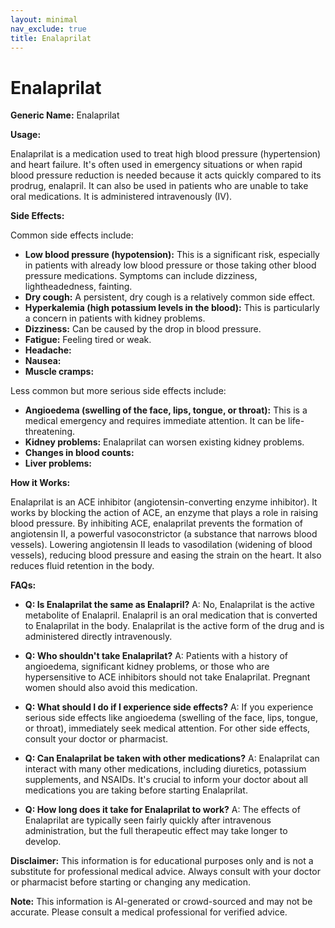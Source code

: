 ```yaml
---
layout: minimal
nav_exclude: true
title: Enalaprilat
---
```


# Enalaprilat

**Generic Name:** Enalaprilat

**Usage:**

Enalaprilat is a medication used to treat high blood pressure (hypertension) and heart failure.  It's often used in emergency situations or when rapid blood pressure reduction is needed because it acts quickly compared to its prodrug, enalapril. It can also be used in patients who are unable to take oral medications.  It is administered intravenously (IV).

**Side Effects:**

Common side effects include:

* **Low blood pressure (hypotension):** This is a significant risk, especially in patients with already low blood pressure or those taking other blood pressure medications.  Symptoms can include dizziness, lightheadedness, fainting.
* **Dry cough:**  A persistent, dry cough is a relatively common side effect.
* **Hyperkalemia (high potassium levels in the blood):** This is particularly a concern in patients with kidney problems.
* **Dizziness:**  Can be caused by the drop in blood pressure.
* **Fatigue:**  Feeling tired or weak.
* **Headache:**
* **Nausea:**
* **Muscle cramps:**

Less common but more serious side effects include:

* **Angioedema (swelling of the face, lips, tongue, or throat):** This is a medical emergency and requires immediate attention.  It can be life-threatening.
* **Kidney problems:**  Enalaprilat can worsen existing kidney problems.
* **Changes in blood counts:**
* **Liver problems:**


**How it Works:**

Enalaprilat is an ACE inhibitor (angiotensin-converting enzyme inhibitor).  It works by blocking the action of ACE, an enzyme that plays a role in raising blood pressure.  By inhibiting ACE, enalaprilat prevents the formation of angiotensin II, a powerful vasoconstrictor (a substance that narrows blood vessels).  Lowering angiotensin II leads to vasodilation (widening of blood vessels), reducing blood pressure and easing the strain on the heart.  It also reduces fluid retention in the body.

**FAQs:**

* **Q: Is Enalaprilat the same as Enalapril?** A: No, Enalaprilat is the active metabolite of Enalapril.  Enalapril is an oral medication that is converted to Enalaprilat in the body. Enalaprilat is the active form of the drug and is administered directly intravenously.

* **Q: Who shouldn't take Enalaprilat?** A: Patients with a history of angioedema, significant kidney problems, or those who are hypersensitive to ACE inhibitors should not take Enalaprilat.  Pregnant women should also avoid this medication.

* **Q: What should I do if I experience side effects?** A: If you experience serious side effects like angioedema (swelling of the face, lips, tongue, or throat), immediately seek medical attention.  For other side effects, consult your doctor or pharmacist.

* **Q: Can Enalaprilat be taken with other medications?** A:  Enalaprilat can interact with many other medications, including diuretics, potassium supplements, and NSAIDs.  It's crucial to inform your doctor about all medications you are taking before starting Enalaprilat.

* **Q: How long does it take for Enalaprilat to work?** A: The effects of Enalaprilat are typically seen fairly quickly after intravenous administration, but the full therapeutic effect may take longer to develop.

**Disclaimer:** This information is for educational purposes only and is not a substitute for professional medical advice.  Always consult with your doctor or pharmacist before starting or changing any medication.


**Note:** This information is AI-generated or crowd-sourced and may not be accurate. Please consult a medical professional for verified advice.